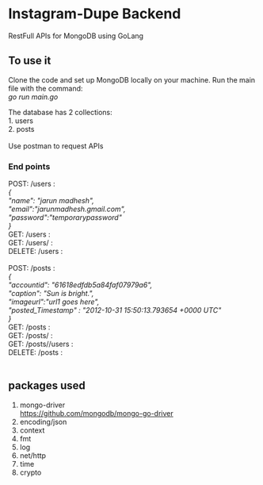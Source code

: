 # Instagram-Dupe Backend

RestFull APIs for MongoDB using GoLang

## To use it
Clone the code and set up MongoDB locally on your machine.
Run the main file with the command:
<br> _go run main.go_<br>

The database has 2 collections:
<br>1. users
<br>2. posts
<br><br>
Use postman to request APIs
### End points
POST:  /users :   <br>
_{  <br>
    "name": "jarun madhesh",<br>
    "email":"jarunmadhesh.gmail.com",<br>
    "password":"temporarypassword"<br>
}_<br> 
GET:  /users  :   <br>
GET:  /users/<userid> :   <br>
DELETE:  /users :  <br>
<br>
POST:  /posts :   <br>
_{<br>
    "accountid": "61618edfdb5a84faf07979a6",<br>
    "caption": "Sun is bright.",<br>
    "imageurl":"url1 goes here",<br>
    "posted_Timestamp" : "2012-10-31 15:50:13.793654 +0000 UTC"<br>
}_<br> 
GET:  /posts  :   <br>
GET:  /posts/<postId> :   <br>
GET:  /posts/<userId>/users :   <br>
DELETE:  /posts :  <br>
<br>



## packages used
1. mongo-driver <br>https://github.com/mongodb/mongo-go-driver
2. encoding/json
3. context
4. fmt
5. log
6. net/http
7. time
8. crypto
